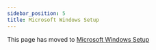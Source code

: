 ```yaml
---
sidebar_position: 5
title: Microsoft Windows Setup
---
```


This page has moved to [Microsoft Windows Setup](../WorkflowAndTechniques/WindowsInstallNotes)